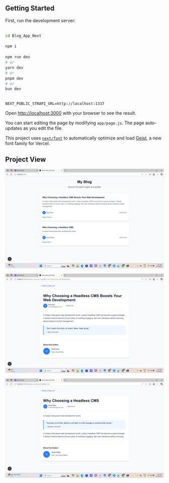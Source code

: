 
## Getting Started

First, run the development server:

```bash

cd Blog_App_Next

npm i 

npm run dev
# or
yarn dev
# or
pnpm dev
# or
bun dev
```

```env

NEXT_PUBLIC_STRAPI_URL=http://localhost:1337

```

Open [http://localhost:3000](http://localhost:3000) with your browser to see the result.

You can start editing the page by modifying `app/page.js`. The page auto-updates as you edit the file.

This project uses [`next/font`](https://nextjs.org/docs/app/building-your-application/optimizing/fonts) to automatically optimize and load [Geist](https://vercel.com/font), a new font family for Vercel.

## Project View

![alt text](image.png)

![alt text](image-1.png)

![alt text](image-2.png)
